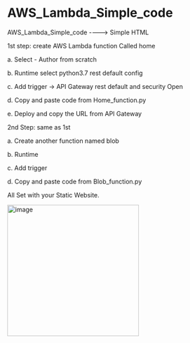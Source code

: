 # AWS_Lambda_Simple_code
AWS_Lambda_Simple_code ----> Simple HTML

1st step: create AWS Lambda function Called home

a. Select - Author from scratch

b. Runtime select python3.7 rest default config

c. Add trigger -> API Gateway rest default and security Open

d. Copy and paste code from Home_function.py

e. Deploy and copy the URL from API Gateway

2nd Step: same as 1st

a. Create another function named blob

b. Runtime

c. Add trigger

d. Copy and paste code from Blob_function.py

All Set with your Static Website.

<img src="https://github.com/bharatnautiyal/AWS_Lambda_Simple_code/assets/94897374/ff81e235-5c06-4fe8-b9e3-a7de2987b617](https://encrypted-tbn0.gstatic.com/images?q=tbn:ANd9GcQhMOti0HKWtrddy0jk1d7ewNUeV2QvZKyPPw&usqp=CAU)https://encrypted-tbn0.gstatic.com/images?q=tbn:ANd9GcQhMOti0HKWtrddy0jk1d7ewNUeV2QvZKyPPw&usqp=CAU" alt="image" width="300">
